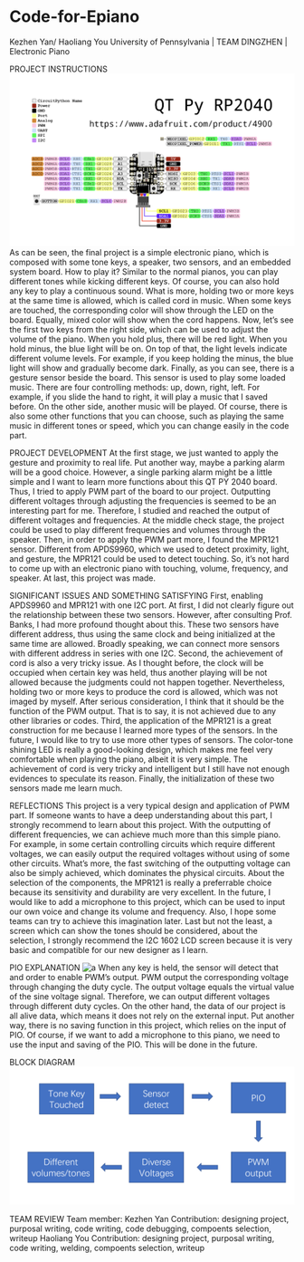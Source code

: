 # Code-for-Epiano
Kezhen Yan/ Haoliang You 
University of Pennsylvania | TEAM DINGZHEN | Electronic Piano

PROJECT INSTRUCTIONS
![a](https://github.com/akiyamask/Code-for-Epiano/blob/main/1.png)
As can be seen, the final project is a simple electronic piano, which is composed with some tone keys, a speaker, two sensors, and an embedded system board. How to play it? Similar to the normal pianos, you can play different tones while kicking different keys. Of course, you can also hold any key to play a continuous sound. What is more, holding two or more keys at the same time is allowed, which is called cord in music. When some keys are touched, the corresponding color will show through the LED on the board. Equally, mixed color will show when the cord happens. Now, let’s see the first two keys from the right side, which can be used to adjust the volume of the piano. When you hold plus, there will be red light. When you hold minus, the blue light will be on. On top of that, the light levels indicate different volume levels. For example, if you keep holding the minus, the blue light will show and gradually become dark. Finally, as you can see, there is a gesture sensor beside the board. This sensor is used to play some loaded music. There are four controlling methods: up, down, right, left. For example, if you slide the hand to right, it will play a music that I saved before. On the other side, another music will be played. Of course, there is also some other functions that you can choose, such as playing the same music in different tones or speed, which you can change easily in the code part.

PROJECT DEVELOPMENT
At the first stage, we just wanted to apply the gesture and proximity to real life. Put another way, maybe a parking alarm will be a good choice. However, a single parking alarm might be a little simple and I want to learn more functions about this QT PY 2040 board. Thus, I tried to apply PWM part of the board to our project. Outputting different voltages through adjusting the frequencies is seemed to be an interesting part for me. Therefore, I studied and reached the output of different voltages and frequencies. At the middle check stage, the project could be used to play different frequencies and volumes through the speaker. Then, in order to apply the PWM part more, I found the MPR121 sensor. Different from APDS9960, which we used to detect proximity, light, and gesture, the MPR121 could be used to detect touching. So, it’s not hard to come up with an electronic piano with touching, volume, frequency, and speaker. At last, this project was made.

SIGNIFICANT ISSUES AND SOMETHING SATISFYING
First, enabling APDS9960 and MPR121 with one I2C port. At first, I did not clearly figure out the relationship between these two sensors. However, after consulting Prof. Banks, I had more profound thought about this. These two sensors have different address, thus using the same clock and being initialized at the same time are allowed. Broadly speaking, we can connect more sensors with different address in series with one I2C. Second, the achievement of cord is also a very tricky issue. As I thought before, the clock will be occupied when certain key was held, thus another playing will be not allowed because the judgments could not happen together. Nevertheless, holding two or more keys to produce the cord is allowed, which was not imaged by myself. After serious consideration, I think that it should be the function of the PWM output. That is to say, it is not achieved due to any other libraries or codes. Third, the application of the MPR121 is a great construction for me because I learned more types of the sensors. In the future, I would like to try to use more other types of sensors. The color-tone shining LED is really a good-looking design, which makes me feel very comfortable when playing the piano, albeit it is very simple. The achievement of cord is very tricky and intelligent but I still have not enough evidences to speculate its reason. Finally, the initialization of these two sensors made me learn much.

REFLECTIONS
This project is a very typical design and application of PWM part. If someone wants to have a deep understanding about this part, I strongly recommend to learn about this project. With the outputting of different frequencies, we can achieve much more than this simple piano. For example, in some certain controlling circuits which require different voltages, we can easily output the required voltages without using of some other circuits. What’s more, the fast switching of the outputting voltage can also be simply achieved, which dominates the physical circuits. About the selection of the components, the MPR121 is really a preferrable choice because its sensitivity and durability are very excellent. In the future, I would like to add a microphone to this project, which can be used to input our own voice and change its volume and frequency. Also, I hope some teams can try to achieve this imagination later. Last but not the least, a screen which can show the tones should be considered, about the selection, I strongly recommend the I2C 1602 LCD screen because it is very basic and compatible for our new designer as I learn.

PIO EXPLANATION
![a](https://github.com/akiyamask/Code-for-Epiano/blob/main/2.png)
When any key is held, the sensor will detect that and order to enable PWM’s output. PWM output the corresponding voltage through changing the duty cycle. The output voltage equals the virtual value of the sine voltage signal. Therefore, we can output different voltages through different duty cycles. On the other hand, the data of our project is all alive data, which means it does not rely on the external input. Put another way, there is no saving function in this project, which relies on the input of PIO. Of course, if we want to add a microphone to this piano, we need to use the input and saving of the PIO. This will be done in the future.

BLOCK DIAGRAM
![a](https://github.com/akiyamask/Code-for-Epiano/blob/main/3.png)

TEAM REVIEW
Team member:
Kezhen Yan
Contribution: designing project, purposal writing, code writing, code debugging, compoents selection, writeup
Haoliang You
Contribution: designing project, purposal writing, code writing, welding, compoents selection, writeup

